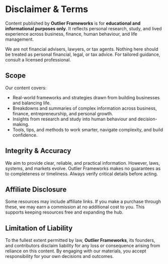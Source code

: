 # Disclaimer & Terms

Content published by **Outlier Frameworks** is for **educational and informational purposes only**.
It reflects personal research, study, and lived experience across business, finance, human behaviour, and life management.

We are not financial advisers, lawyers, or tax agents. Nothing here should be treated as personal financial, legal, or tax advice. For tailored guidance, consult a licensed professional.

## Scope
Our content covers:
- Real-world frameworks and strategies drawn from building businesses and balancing life.
- Breakdowns and summaries of complex information across business, finance, entrepreneurship, and personal growth.
- Insights from research and study into human behaviour and decision-making.
- Tools, tips, and methods to work smarter, navigate complexity, and build confidence.

## Integrity & Accuracy
We aim to provide clear, reliable, and practical information. However, laws, systems, and markets evolve. Outlier Frameworks makes no guarantees as to completeness or timeliness. Always verify critical details before acting.

## Affiliate Disclosure
Some resources may include affiliate links. If you make a purchase through these, we may earn a commission at no additional cost to you. This supports keeping resources free and expanding the hub.

## Limitation of Liability
To the fullest extent permitted by law, **Outlier Frameworks**, its founders, and contributors disclaim liability for any loss or consequence arising from reliance on this content. By engaging with our materials, you accept responsibility for your own decisions and outcomes.
